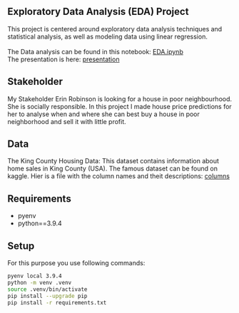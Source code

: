 ## Exploratory Data Analysis (EDA) Project

This project is centered around exploratory data
analysis techniques and statistical analysis,
as well as modeling data using linear regression.<br><br>
The Data analysis can be found in this notebook: [EDA.ipynb](notebooks/EDA.ipynb)<br> 
The presentation is here: [presentation](presentation.pdf) 

## Stakeholder
My Stakeholder Erin Robinson is looking for a house in poor neighbourhood. She is socially responsible. 
In this project I made house price predictions for her to analyse when and where she can best buy a house in poor neighborhood 
and sell it with little profit.                           


## Data
The King County Housing Data: This dataset contains information about home sales in King County (USA).
The famous dataset can be found on kaggle. Hier is a file with the column names and theit descriptions:
[columns](column_names.md)


## Requirements

* pyenv
* python==3.9.4
## Setup

For this purpose you use following commands:

```bash
pyenv local 3.9.4
python -m venv .venv
source .venv/bin/activate
pip install --upgrade pip
pip install -r requirements.txt
```
